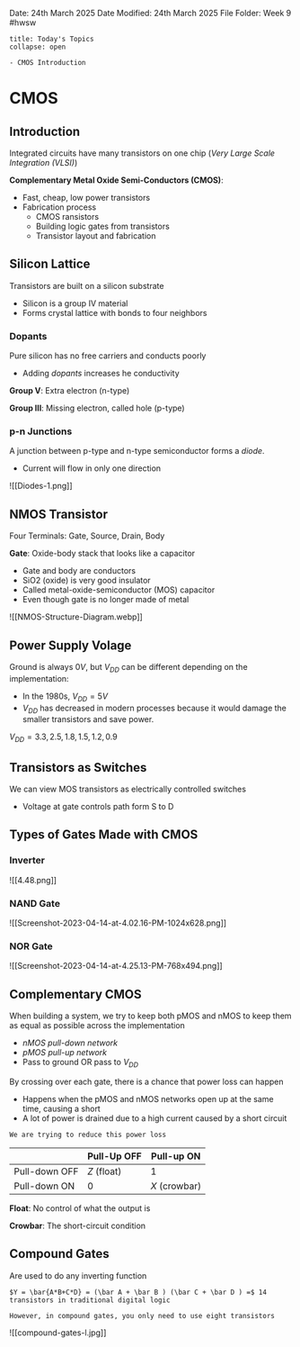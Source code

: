 Date: 24th March 2025
Date Modified: 24th March 2025
File Folder: Week 9
#hwsw

```ad-abstract
title: Today's Topics
collapse: open

- CMOS Introduction

```

# CMOS

## Introduction

Integrated circuits have many transistors on one chip (*Very Large Scale Integration (VLSI)*)

**Complementary Metal Oxide Semi-Conductors (CMOS)**:
- Fast, cheap, low power transistors
- Fabrication process
	- CMOS ransistors
	- Building logic gates from transistors
	- Transistor layout and fabrication

## Silicon Lattice

Transistors are built on a silicon substrate
- Silicon is a group IV material
- Forms crystal lattice with bonds to four neighbors

### Dopants

Pure silicon has no free carriers and conducts poorly
- Adding *dopants* increases he conductivity

**Group V**: Extra electron (n-type)

**Group III**: Missing electron, called hole (p-type)

### p-n Junctions

A junction between p-type and n-type semiconductor forms a *diode*.
- Current will flow in only one direction

![[Diodes-1.png]]

## NMOS Transistor

Four Terminals: Gate, Source, Drain, Body

**Gate**: Oxide-body stack that looks like a capacitor
- Gate and body are conductors
- SiO2 (oxide) is very good insulator
- Called metal-oxide-semiconductor (MOS) capacitor
- Even though gate is no longer made of metal

![[NMOS-Structure-Diagram.webp]]

## Power Supply Volage

Ground is always $0V$, but $V_{DD}$ can be different depending on the implementation:
- In the 1980s, $V_{DD} = 5V$
- $V_{DD}$ has decreased in modern processes because it would damage the smaller transistors and save power.

$V_{DD}=3.3,2.5,1.8,1.5,1.2,0.9$

## Transistors as Switches

We can view MOS transistors as electrically controlled switches
- Voltage at gate controls path form S to D

## Types of Gates Made with CMOS

### Inverter

![[4.48.png]]

### NAND Gate

![[Screenshot-2023-04-14-at-4.02.16-PM-1024x628.png]]

### NOR Gate

![[Screenshot-2023-04-14-at-4.25.13-PM-768x494.png]]

## Complementary CMOS

When building a system, we try to keep both pMOS and nMOS to keep them as equal as possible across the implementation
- *nMOS pull-down network*
- *pMOS pull-up network*
- Pass to ground OR pass to $V_{DD}$

By crossing over each gate, there is a chance that power loss can happen
- Happens when the pMOS and nMOS networks open up at the same time, causing a short
- A lot of power is drained due to a high current caused by a short circuit

```ad-important
We are trying to reduce this power loss
```


|               | Pull-Up OFF | Pull-up ON    |
| ------------- | ----------- | ------------- |
| Pull-down OFF | $Z$ (float) | 1             |
| Pull-down ON  | 0           | $X$ (crowbar) |

**Float**: No control of what the output is

**Crowbar**: The short-circuit condition

## Compound Gates

Are used to do any inverting function

```ad-example
$Y = \bar{A*B+C*D} = (\bar A + \bar B ) (\bar C + \bar D ) =$ 14 transistors in traditional digital logic

However, in compound gates, you only need to use eight transistors
```

![[compound-gates-l.jpg]]





